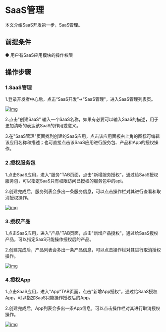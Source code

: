 # SaaS管理
本文介绍SaaS开发第一步，SaaS管理。

## **前提条件**
● 用户有SaaS应用模块的操作权限

## **操作步骤**

### **1.SaaS管理**
1.登录开发者中心后，点击“SaaS开发”→"SaaS管理"，进入SaaS管理列表页。

<a data-fancybox title="img" href="/zh/guide/image2022-0706-01.png?version=1&modificationDate=1646655516000&api=v2">![img](/zh/guide/image2022-0706-01.png?version=1&modificationDate=1646655516000&api=v2)</a>

2.点击"创建SaaS"
输入一个SaaS名称，如果有必要可以输入SaaS的描述，用于更加清晰的表达该SaaS的作用或意义。

3.在"SaaS管理"页面找到创建的SaaS应用，点击该应用面板右上角的图标可编辑该应用名称和描述；也可直接点击该SaaS应用进行服务包、产品和App的授权操作。

### **2.授权服务包**
1.点击SaaS应用，进入"服务"TAB页面，点击"新增服务授权"，通过给SaaS授权服务包，可以指定SaaS只有权限访问已授权的服务包中的api。

2.创建完成后，服务列表会多出一条服务信息，可以点击操作栏对其进行查看和取消授权操作。

<a data-fancybox title="img" href="/zh/guide/image2022-0706-08.png?version=1&modificationDate=1646655516000&api=v2">![img](/zh/guide/image2022-0706-08.png?version=1&modificationDate=1646655516000&api=v2)</a>

### **3.授权产品**
1.点击SaaS应用，进入"产品"TAB页面，点击"新增产品授权"，通过给SaaS授权产品，可以指定SaaS只能操作授权后的产品。

2.创建完成后，产品列表会多出一条产品信息，可以点击操作栏对其进行取消授权操作。

<a data-fancybox title="img" href="/zh/guide/image2022-0706-09.png?version=1&modificationDate=1646655516000&api=v2">![img](/zh/guide/image2022-0706-09.png?version=1&modificationDate=1646655516000&api=v2)</a>


### **4.授权App**
1.点击SaaS应用，进入"App"TAB页面，点击"新增App授权"，通过给SaaS授权App，可以指定SaaS只能操作授权后的App。

2.创建完成后，App列表会多出一条App信息，可以点击操作栏对其进行取消授权操作。

<a data-fancybox title="img" href="/zh/guide/image2022-0706-10.png?version=1&modificationDate=1646655516000&api=v2">![img](/zh/guide/image2022-0706-10.png?version=1&modificationDate=1646655516000&api=v2)</a>

